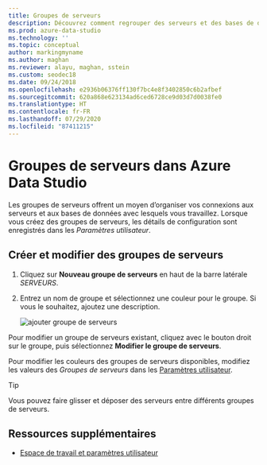 ```yaml
---
title: Groupes de serveurs
description: Découvrez comment regrouper des serveurs et des bases de données au sein de groupes de serveurs, et comment affecter des couleurs à ces groupes. Vous pouvez glisser-déposer des serveurs dans les groupes appropriés.
ms.prod: azure-data-studio
ms.technology: ''
ms.topic: conceptual
author: markingmyname
ms.author: maghan
ms.reviewer: alayu, maghan, sstein
ms.custom: seodec18
ms.date: 09/24/2018
ms.openlocfilehash: e2936b06376ff130f7bc4e8f3402850c6b2afbef
ms.sourcegitcommit: 620a868e623134ad6ced6728ce9d03d7d0038fe0
ms.translationtype: HT
ms.contentlocale: fr-FR
ms.lasthandoff: 07/29/2020
ms.locfileid: "87411215"
---
```

# <a name="server-groups-in-azure-data-studio"></a>Groupes de serveurs dans Azure Data Studio

Les groupes de serveurs offrent un moyen d’organiser vos connexions aux serveurs et aux bases de données avec lesquels vous travaillez. Lorsque vous créez des groupes de serveurs, les détails de configuration sont enregistrés dans les *Paramètres utilisateur*.

## <a name="create-and-edit-server-groups"></a>Créer et modifier des groupes de serveurs

1. Cliquez sur **Nouveau groupe de serveurs** en haut de la barre latérale *SERVEURS*.
2. Entrez un nom de groupe et sélectionnez une couleur pour le groupe. Si vous le souhaitez, ajoutez une description.

   ![ajouter groupe de serveurs](./media/server-groups/add-server-group.png)

Pour modifier un groupe de serveurs existant, cliquez avec le bouton droit sur le groupe, puis sélectionnez **Modifier le groupe de serveurs**.

Pour modifier les couleurs des groupes de serveurs disponibles, modifiez les valeurs des *Groupes de serveurs* dans les [Paramètres utilisateur](settings.md).

> [!TIP]
> Vous pouvez faire glisser et déposer des serveurs entre différents groupes de serveurs.



## <a name="additional-resources"></a>Ressources supplémentaires
- [Espace de travail et paramètres utilisateur](settings.md)
